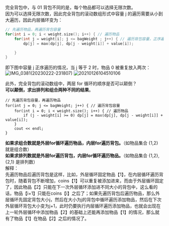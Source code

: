 完全背包中，与 01 背包不同的是，每个物品都可以选择无限次数。  
因为可以选择无限次数，因此完全背包的滚动数组形式中容量 j 的遍历需要从小到大遍历，因此内层循环变为：  
```cpp
// 先遍历物品，再遍历背包容量
for(int i = 0; i < weight.size(); i++) { // 遍历物品
    for(int j = weight[i]; j <= bagWeight ; j++) { // 遍历背包容量，正序遍历
        dp[j] = max(dp[j], dp[j - weight[i]] + value[i]);

    }
}
```
即下图中容量 j 正序遍历的情况，当 j 等于 2 时，物品 0 被重复放入两次：  
![IMG_0381(20230222-231807)](https://user-images.githubusercontent.com/83362131/220674493-2d352f25-7c4b-4c13-af1c-49525b73c8a5.PNG)
![20210126104510106](https://user-images.githubusercontent.com/83362131/220674525-c7ffd369-d206-430d-b7eb-87afa25aec35.jpg)

此外，完全背包的滚动数组中，两层 for 循环的顺序是否可以颠倒？  
**可以颠倒，求出排列和组合两种不同的结果**。  
```
// 先遍历背包容量，再遍历物品
for(int j = 0; j <= bagWeight; j++) { // 遍历背包容量
    for(int i = 0; i < weight.size(); i++) { // 遍历物品
        if (j - weight[i] >= 0) dp[j] = max(dp[j], dp[j - weight[i]] + value[i]);
    }
    cout << endl;
}
```
**如果求组合数就是外层for循环遍历物品，内层for遍历背包。**（如物品集合 {1,2} 就是组合数）  
**如果求排列数就是外层for遍历背包，内层for循环遍历物品。**（如物品集合 {1,2},{2,1} 是排列数）  
解释：  
先遍历物品后遍历背包是这样，比如，外层循环固定物品【1】，在内层循环遍历背包时，随着背包不断增加，coins【1】可以重复被添加进来，而由于外层循环固定了，因此物品【2】只能在下一次外层循环添加进不同大小的背包中，这么看的话，物品【i+1】只能在coins【i】之后了；如果先遍历背包后遍历物品，那么外层循环先固定背包大小j，然后在大小为j的背包中循环遍历添加物品，然后在下次外层循环背包大小变为j+1，此时仍要执行内层循环遍历添加物品，也就会出现在上一轮外层循环中添加物品【2】的基础上还能再添加物品【1】的情况，那么就有了物品【1】在物品【2】之后的情况了。  
